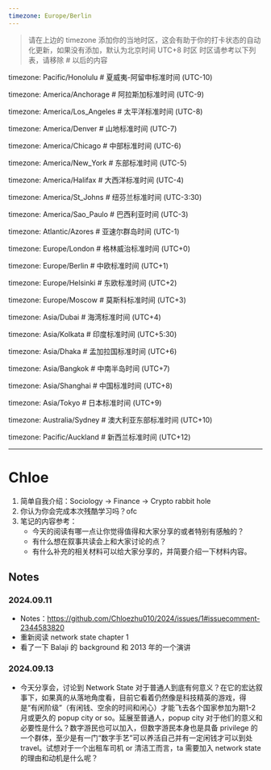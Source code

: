 ```yaml
---
timezone: Europe/Berlin
---
```


> 请在上边的 timezone 添加你的当地时区，这会有助于你的打卡状态的自动化更新，如果没有添加，默认为北京时间 UTC+8 时区
> 时区请参考以下列表，请移除 # 以后的内容

timezone: Pacific/Honolulu # 夏威夷-阿留申标准时间 (UTC-10)

timezone: America/Anchorage # 阿拉斯加标准时间 (UTC-9)

timezone: America/Los_Angeles # 太平洋标准时间 (UTC-8)

timezone: America/Denver # 山地标准时间 (UTC-7)

timezone: America/Chicago # 中部标准时间 (UTC-6)

timezone: America/New_York # 东部标准时间 (UTC-5)

timezone: America/Halifax # 大西洋标准时间 (UTC-4)

timezone: America/St_Johns # 纽芬兰标准时间 (UTC-3:30)

timezone: America/Sao_Paulo # 巴西利亚时间 (UTC-3)

timezone: Atlantic/Azores # 亚速尔群岛时间 (UTC-1)

timezone: Europe/London # 格林威治标准时间 (UTC+0)

timezone: Europe/Berlin # 中欧标准时间 (UTC+1)

timezone: Europe/Helsinki # 东欧标准时间 (UTC+2)

timezone: Europe/Moscow # 莫斯科标准时间 (UTC+3)

timezone: Asia/Dubai # 海湾标准时间 (UTC+4)

timezone: Asia/Kolkata # 印度标准时间 (UTC+5:30)

timezone: Asia/Dhaka # 孟加拉国标准时间 (UTC+6)

timezone: Asia/Bangkok # 中南半岛时间 (UTC+7)

timezone: Asia/Shanghai # 中国标准时间 (UTC+8)

timezone: Asia/Tokyo # 日本标准时间 (UTC+9)

timezone: Australia/Sydney # 澳大利亚东部标准时间 (UTC+10)

timezone: Pacific/Auckland # 新西兰标准时间 (UTC+12)

---

# Chloe

1. 简单自我介绍：Sociology -> Finance -> Crypto rabbit hole
2. 你认为你会完成本次残酷学习吗？ofc
3. 笔记的内容参考：
   - 今天的阅读有哪一点让你觉得值得和大家分享的或者特别有感触的？
   - 有什么想在叙事共读会上和大家讨论的点？
   - 有什么补充的相关材料可以给大家分享的，并简要介绍一下材料内容。

## Notes

<!-- Content_START -->

### 2024.09.11

- Notes：https://github.com/Chloezhu010/2024/issues/1#issuecomment-2344583820
- 重新阅读 network state chapter 1
- 看了一下 Balaji 的 background 和 2013 年的一个演讲

### 2024.09.13
- 今天分享会，讨论到 Network State 对于普通人到底有何意义？在它的宏达叙事下，如果真的从落地角度看，目前它看着仍然像是科技精英的游戏，得是“有闲阶级”（有闲钱、空余的时间和闲心）才能飞去各个国家参加为期1-2月或更久的 popup city or so。延展至普通人，popup city 对于他们的意义和必要性是什么？数字游民也可以加入，但数字游民本身也是具备 privilege 的一个群体，至少是有一门“数字手艺”可以养活自己并有一定闲钱才可以到处 travel。试想对于一个出租车司机 or 清洁工而言，ta 需要加入 network state 的理由和动机是什么呢？


<!-- Content_END -->
